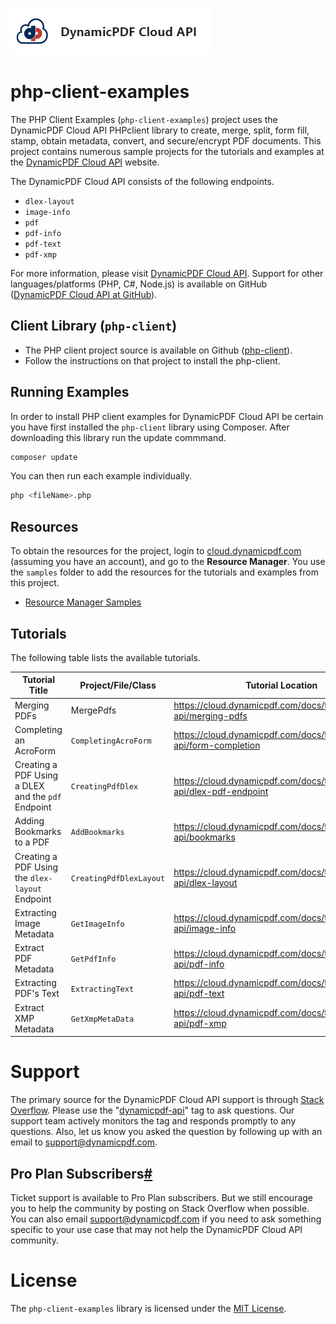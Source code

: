 ![](./logo-banner2.png)

php-client-examples
=========================================

The PHP Client Examples (`php-client-examples`) project uses the DynamicPDF Cloud API PHPclient library to create, merge, split, form fill, stamp, obtain metadata, convert, and secure/encrypt PDF documents.  This project contains numerous sample projects for the tutorials and examples at the [DynamicPDF Cloud API](https://cloud.dynamicpdf.com/) website.

The DynamicPDF Cloud API consists of the following endpoints.

* `dlex-layout`
* `image-info`
* `pdf`
* `pdf-info`
* `pdf-text`
* `pdf-xmp`

For more information, please visit [DynamicPDF Cloud API](https://cloud.dynamicpdf.com/ "DynamicPDF Cloud API Homepage"). Support for other languages/platforms (PHP, C#, Node.js) is available on GitHub ([DynamicPDF Cloud API at GitHub](https://github.com/dynamicpdf-api "DynamicPDF Cloud API at GitHub")).

## Client Library (`php-client`)

* The PHP client project source is available on Github ([php-client](https://github.com/dynamicpdf-api/php-client)). 
* Follow the instructions on that project to install the php-client.

Running Examples
----------------

In order to install PHP client examples for DynamicPDF Cloud API be certain you have first installed the `php-client` library using Composer. After downloading this library run the update commmand.

```bash
composer update
```

You can then run each example individually.

```bash
php <fileName>.php
```

## Resources

To obtain the resources for the project, login to [cloud.dynamicpdf.com](https://cloud.dynamicpdf.com/) (assuming you have an account), and go to the **Resource Manager**. You use the `samples` folder to add the resources for the tutorials and examples from this project.

- [Resource Manager Samples](https://cloud.dynamicpdf.com/docs/usersguide/environment-manager/environment-manager-sample-resources)  

## Tutorials

The following table lists the available tutorials.

| Tutorial Title                                     | Project/File/Class      | Tutorial Location                                            |
| -------------------------------------------------- | ----------------------- | ------------------------------------------------------------ |
| Merging PDFs                                       | MergePdfs               | https://cloud.dynamicpdf.com/docs/tutorials/cloud-api/merging-pdfs |
| Completing an AcroForm                             | `CompletingAcroForm`    | https://cloud.dynamicpdf.com/docs/tutorials/cloud-api/form-completion |
| Creating a PDF Using a DLEX and the `pdf` Endpoint | `CreatingPdfDlex`       | https://cloud.dynamicpdf.com/docs/tutorials/cloud-api/dlex-pdf-endpoint |
| Adding Bookmarks to a PDF                          | `AddBookmarks`          | https://cloud.dynamicpdf.com/docs/tutorials/cloud-api/bookmarks |
| Creating a PDF Using the `dlex-layout` Endpoint    | `CreatingPdfDlexLayout` | https://cloud.dynamicpdf.com/docs/tutorials/cloud-api/dlex-layout |
| Extracting Image Metadata                          | `GetImageInfo`          | https://cloud.dynamicpdf.com/docs/tutorials/cloud-api/image-info |
| Extract PDF Metadata                               | `GetPdfInfo`            | https://cloud.dynamicpdf.com/docs/tutorials/cloud-api/pdf-info |
| Extracting PDF's Text                              | `ExtractingText`        | https://cloud.dynamicpdf.com/docs/tutorials/cloud-api/pdf-text |
| Extract XMP Metadata                               | `GetXmpMetaData`        | https://cloud.dynamicpdf.com/docs/tutorials/cloud-api/pdf-xmp |

# Support

The primary source for the DynamicPDF Cloud API support is through [Stack Overflow](https://stackoverflow.com/questions/tagged/dynamicpdf-api). Please use the "[dynamicpdf-api](https://stackoverflow.com/questions/tagged/dynamicpdf-api)" tag to ask questions. Our support team actively monitors the tag and responds promptly to any questions.  Also, let us know you asked the question by following up with an email to [support@dynamicpdf.com](mailto:support@dynamicpdf.com). 

## Pro Plan Subscribers[#](https://cloud.dynamicpdf.com/support#pro-plan-subscribers)

Ticket support is available to Pro Plan subscribers. But we still encourage you to help the community by posting on Stack Overflow when possible. You can also email [support@dynamicpdf.com](mailto:support@dynamicpdf.com) if you need to ask something specific to your use case that may not help the DynamicPDF Cloud API community.

# License

The `php-client-examples` library is licensed under the [MIT License](./LICENSE).
